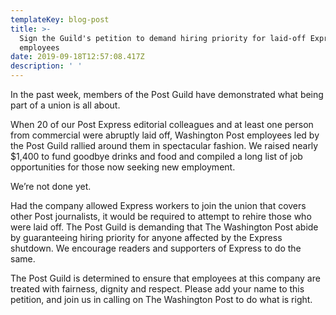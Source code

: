 ```yaml
---
templateKey: blog-post
title: >-
  Sign the Guild's petition to demand hiring priority for laid-off Express
  employees
date: 2019-09-18T12:57:08.417Z
description: ' '
---
```

In the past week, members of the Post Guild have demonstrated what being part of a union is all about. 

When 20 of our Post Express editorial colleagues and at least one person from commercial were abruptly laid off, Washington Post employees led by the Post Guild rallied around them in spectacular fashion. We raised nearly $1,400 to fund goodbye drinks and food and compiled a long list of job opportunities for those now seeking new employment. 

We’re not done yet. 

Had the company allowed Express workers to join the union that covers other Post journalists, it would be required to attempt to rehire those who were laid off. The Post Guild is demanding that The Washington Post abide by guaranteeing hiring priority for anyone affected by the Express shutdown. We encourage readers and supporters of Express to do the same. 

The Post Guild is determined to ensure that employees at this company are treated with fairness, dignity and respect. Please add your name to this petition, and join us in calling on The Washington Post to do what is right.
